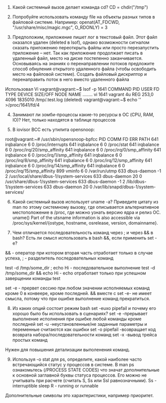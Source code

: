 1) Какой системный вызов делает команда cd?
CD = chdir("/tmp")
   
2) Попробуйте использовать команду file на объекты разных типов в файловой системе. Например:
openat(AT_FDCWD, "/usr/share/misc/magic.mgc", O_RDONLY) = 3

3) Предположим, приложение пишет лог в текстовый файл. Этот файл оказался удален (deleted в lsof), однако возможности сигналом сказать приложению переоткрыть файлы или просто перезапустить приложение – нет. Так как приложение продолжает писать в удаленный файл, место на диске постепенно заканчивается. Основываясь на знаниях о перенаправлении потоков предложите способ обнуления открытого удаленного файла (чтобы освободить место на файловой системе).
Создать файловый дискриптор и перенаправить поток в него вместо удаленного файла

Использовал Vi
vagrant@vagrant:~$ lsof -p 1641
COMMAND  PID    USER   FD   TYPE DEVICE SIZE/OFF    NODE NAME
........
vi      1641 vagrant  4u    REG  253,0     4096 1835010 /tmp/.test.log (deleted)
vagrant@vagrant:~$ echo '' >/proc/1641/fd/4


4) Занимают ли зомби-процессы какие-то ресурсы в ОС (CPU, RAM, IO)?
Нет, только находятся в таблице процессов

5) В iovisor BCC есть утилита opensnoop:

root@vagrant:~# /usr/sbin/opensnoop-bpfcc 
PID    COMM               FD ERR PATH
641    irqbalance          6   0 /proc/interrupts
641    irqbalance          6   0 /proc/stat
641    irqbalance          6   0 /proc/irq/20/smp_affinity
641    irqbalance          6   0 /proc/irq/0/smp_affinity
641    irqbalance          6   0 /proc/irq/1/smp_affinity
641    irqbalance          6   0 /proc/irq/8/smp_affinity
641    irqbalance          6   0 /proc/irq/12/smp_affinity
641    irqbalance          6   0 /proc/irq/14/smp_affinity
641    irqbalance          6   0 /proc/irq/15/smp_affinity
899    vminfo              6   0 /var/run/utmp
633    dbus-daemon        -1   2 /usr/local/share/dbus-1/system-services
633    dbus-daemon        20   0 /usr/share/dbus-1/system-services
633    dbus-daemon        -1   2 /lib/dbus-1/system-services
633    dbus-daemon        20   0 /var/lib/snapd/dbus-1/system-services/


6) Какой системный вызов использует uname -a? Приведите цитату из man по этому системному вызову, где описывается альтернативное местоположение в /proc, где можно узнать версию ядра и релиз ОС.
uname()
Part of the utsname information is also accessible  via  /proc/sys/kernel/{ostype, hostname, osrelease, version, domainname}.

7) Чем отличается последовательность команд через ; и через && в bash? 
   Есть ли смысл использовать в bash &&, если применить set -e?

&& - оператор при котором вторая часть отработает только в случае успеха, ;  - разделитель последовательных команд

test -d /tmp/some_dir ; echo Hi - последовательное выполнение
test -d /tmp/some_dir && echo Hi - echo отработает только при успешном заверщении команды test

set -e - прервет сессию при любом значении исполняемых команд кроме 0 в конвеере, кроме последней.
&&  вместе с set -e- не имеет смысла, потому что при ошибке выполнение команд прекратиться. 


8) Из каких опций состоит режим bash set -euxo pipefail и почему его хорошо было бы использовать в сценариях?
set -e -прерывает выполнение исполнения при ошибке любой команды кроме последней
set -u -неустановленные/не заданные параметры и переменные считаются как ошибки
set -o pipefail -возвращает код возврата набора/последовательности команд
set -x -вывод трейса простых команд

Нужен для повышения детализации выполенения команд.

9) Используя -o stat для ps, определите, какой наиболее часто встречающийся статус у процессов в системе. В man ps ознакомьтесь (/PROCESS STATE CODES) что значат дополнительные к основной заглавной буквы статуса процессов. Его можно не учитывать при расчете (считать S, Ss или Ssl равнозначными).
Ss - interruptible sleep
R - running or runnable

Дополнительные символы это характеристики, например приоритет.